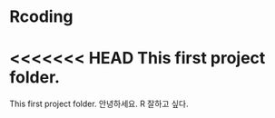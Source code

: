 # Rcoding

<<<<<<< HEAD
This first project folder.
=======
This first project folder.
안녕하세요.
R 잘하고 싶다.
>>>>>>>